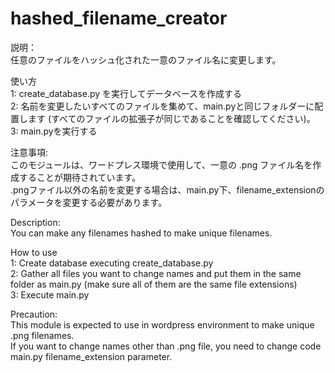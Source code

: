 # hashed_filename_creator

説明：  
任意のファイルをハッシュ化された一意のファイル名に変更します。  

使い方  
1: create_database.py を実行してデータベースを作成する  
2: 名前を変更したいすべてのファイルを集めて、main.pyと同じフォルダーに配置します (すべてのファイルの拡張子が同じであることを確認してください)。  
3: main.pyを実行する  
  
注意事項:  
このモジュールは、ワードプレス環境で使用して、一意の .png ファイル名を作成することが期待されています。  
.pngファイル以外の名前を変更する場合は、main.py下、filename_extensionのパラメータを変更する必要があります。  
  
Description:  
You can make any filenames hashed to make unique filenames.  
  
How to use  
1: Create database executing create_database.py  
2: Gather all files you want to change names and put them in the same folder as main.py (make sure all of them are the same file extensions)  
3: Execute main.py  

Precaution:  
This module is expected to use in wordpress environment to make unique .png filenames.  
If you want to change names other than .png file, you need to change code main.py filename_extension parameter.  
